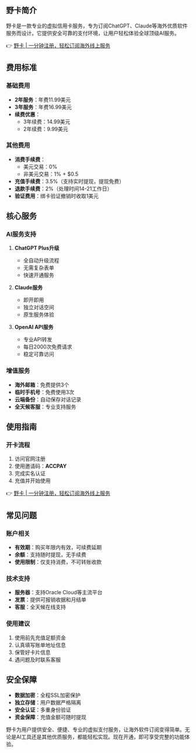 ## 野卡简介

野卡是一款专业的虚拟信用卡服务，专为订阅ChatGPT、Claude等海外优质软件服务而设计。它提供安全可靠的支付环境，让用户轻松体验全球顶级AI服务。

👉 [野卡 | 一分钟注册，轻松订阅海外线上服务](https://bit.ly/bewildcard)

## 费用标准

### 基础费用
- **2年服务**：年费11.99美元
- **3年服务**：年费16.99美元
- **续费优惠**：
  - 3年续费：14.99美元
  - 2年续费：9.99美元

### 其他费用
- **消费手续费**：
  - 美元交易：0%
  - 非美元交易：1% + $0.5
- **充值手续费**：3.5%（支持实时提现，提现免费）
- **退款手续费**：2%（处理时间14-21工作日）
- **验证费用**：绑卡验证撤销时收取1美元

## 核心服务

### AI服务支持
1. **ChatGPT Plus升级**
   - 全自动升级流程
   - 无需复杂表单
   - 快速开通服务

2. **Claude服务**
   - 即开即用
   - 独立对话空间
   - 原生服务体验

3. **OpenAI API服务**
   - 专业API转发
   - 每日2000次免费请求
   - 稳定可靠访问

### 增值服务
- **海外邮箱**：免费提供3个
- **临时手机号**：免费使用3次
- **云端备份**：自动保存对话记录
- **全天候客服**：专业支持服务

## 使用指南

### 开卡流程
1. 访问官网注册
2. 使用邀请码：**ACCPAY**
3. 完成实名认证
4. 充值并开始使用

👉 [野卡 | 一分钟注册，轻松订阅海外线上服务](https://bit.ly/bewildcard)

## 常见问题

### 账户相关
- **有效期**：购买年限内有效，可续费延期
- **余额**：支持随时提现，无手续费
- **使用限制**：仅支持消费，不可转账收款

### 技术支持
- **服务器**：支持Oracle Cloud等主流平台
- **发票**：提供可报销收据和月结单
- **客服**：全天候在线支持

### 使用建议
1. 使用前先充值足额资金
2. 认真填写账单地址信息
3. 保管好卡片信息
4. 遇问题及时联系客服

## 安全保障

- **数据加密**：全程SSL加密保护
- **独立存储**：用户数据严格隔离
- **安全认证**：多重身份验证
- **资金保障**：充值金额可随时提现

野卡为用户提供安全、便捷、专业的虚拟支付服务，让海外软件订阅变得简单。无论是AI工具还是其他优质服务，都能轻松实现。现在开通，即可享受完整的功能体验。